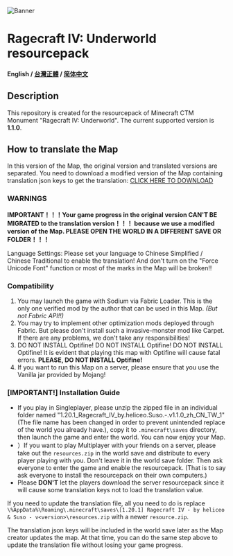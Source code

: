 ![Banner](https://ctmrepository.com/map_img/6926650110728662.PNG)

# Ragecraft IV: Underworld resourcepack
#### English / [台灣正體](https://github.com/champsing/Ragecraft-IV-resourcepack/blob/master/readme/README_tw.md) / [简体中文](https://github.com/champsing/Ragecraft-IV-resourcepack/blob/master/readme/README_cn.md)

## Description
This repository is created for the resourcepack of Minecraft CTM Monument "Ragecraft IV: Underworld".
The current supported version is **1.1.0**.

## How to translate the Map
In this version of the Map, the original version and translated versions are separated. You need to download a modified version of the Map containing translation json keys to get the translation: [CLICK HERE TO DOWNLOAD]()

### WARNINGS

**IMPORTANT！！！Your game progress in the original version CAN'T BE MIGRATED to the translation version！！！ because we use a modified version of the Map. PLEASE OPEN THE WORLD IN A DIFFERENT SAVE OR FOLDER！！！**

Language Settings: Please set your language to Chinese Simplified / Chinese Traditional to enable the translation! And don't turn on the "Force Unicode Font" function or most of the marks in the Map will be broken!!

### Compatibility

1. You may launch the game with Sodium via Fabric Loader. This is the only one verified mod by the author that can be used in this Map. *(But not Fabric API!!)*
2. You may try to implement other optimization mods deployed through Fabric. But please don't install such a invasive-monster mod like Carpet. If there are any problems, we don't take any responsibilities!
3. DO NOT INSTALL Optifine! DO NOT INSTALL Optifine! DO NOT INSTALL Optifine! It is evident that playing this map with Optifine will cause fatal errors. **PLEASE, DO NOT INSTALL Optifine!**
4. If you want to run this Map on a server, please ensure that you use the Vanilla jar provided by Mojang!
    
### [IMPORTANT!] Installation Guide
- If you play in Singleplayer, please unzip the zipped file in an individual folder named "1.20.1_Ragecraft_IV_by.heliceo.Suso.-.v1.1.0_zh_CN_TW_1" (The file name has been changed in order to prevent unintended replace of the world you already have.), copy it to `.minecraft\saves` directory, then launch the game and enter the world. You can now enjoy your Map.
- ）If you want to play Multiplayer with your friends on a server, please take out the `resources.zip` in the world save and distribute to every player playing with you. Don't leave it in the world save folder. Then ask everyone to enter the game and enable the resourcepack. (That is to say ask everyone to install the resourcepack on their own computers.)
- Please **DON'T** let the players download the server resourcepack since it will cause some translation keys not to load the translation value.

If you need to update the translation file, all you need to do is replace `\%AppData%\Roaming\.minecraft\saves\[1.20.1] Ragecraft IV - by heliceo & Suso - v<version>\resources.zip` with a newer `resource.zip`.

The translation json keys will be included in the world save later as the Map creator updates the map. At that time, you can do the same step above to update the translation file without losing your game progress.

